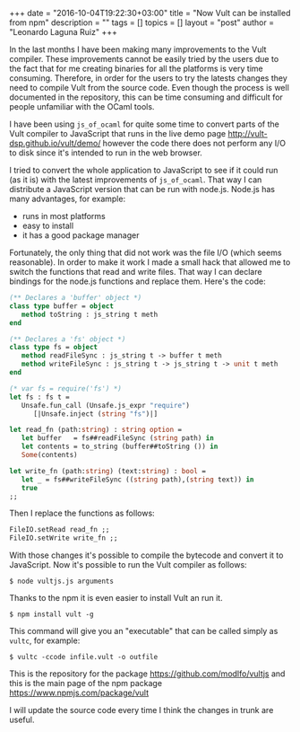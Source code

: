 +++
date = "2016-10-04T19:22:30+03:00"
title = "Now Vult can be installed from npm"
description = ""
tags = []
topics = []
layout = "post"
author = "Leonardo Laguna Ruiz"
+++

In the last months I have been making many improvements to the Vult compiler. These improvements cannot be easily tried by the users due to the fact that for me creating binaries for all the platforms is very time consuming. Therefore, in order for the users to try the latests changes they need to compile Vult from the source code. Even though the process is well documented in the repository, this can be time consuming and difficult for people unfamiliar with the OCaml tools.

<!--more-->

I have been using `js_of_ocaml` for quite some time to convert parts of the Vult compiler to JavaScript that runs in the live demo page http://vult-dsp.github.io/vult/demo/ however the code there does not perform any I/O to disk since it's intended to run in the web browser.

I tried to convert the whole application to JavaScript to see if it could run (as it is) with the latest improvements of `js_of_ocaml`. That way I can distribute a JavaScript version that can be run with node.js. Node.js has many advantages, for example:

- runs in most platforms
- easy to install
- it has a good package manager

Fortunately, the only thing that did not work was the file I/O (which seems reasonable). In order to make it work I made a small hack that allowed me to switch the functions that read and write files. That way I can declare bindings for the node.js functions and replace them. Here's the code:

```ocaml
(** Declares a 'buffer' object *)
class type buffer = object
   method toString : js_string t meth
end

(** Declares a 'fs' object *)
class type fs = object
   method readFileSync : js_string t -> buffer t meth
   method writeFileSync : js_string t -> js_string t -> unit t meth
end

(* var fs = require('fs') *)
let fs : fs t =
   Unsafe.fun_call (Unsafe.js_expr "require")
      [|Unsafe.inject (string "fs")|]

let read_fn (path:string) : string option =
   let buffer   = fs##readFileSync (string path) in
   let contents = to_string (buffer##toString ()) in
   Some(contents)

let write_fn (path:string) (text:string) : bool =
   let _ = fs##writeFileSync ((string path),(string text)) in
   true
;;
```

Then I replace the functions as follows:

``` ocaml
FileIO.setRead read_fn ;;
FileIO.setWrite write_fn ;;

```

With those changes it's possible to compile the bytecode and convert it to JavaScript. Now it's possible to run the Vult compiler as follows:

```
$ node vultjs.js arguments
```

Thanks to the npm it is even easier to install Vult an run it.

```
$ npm install vult -g
```

This command will give you an "executable" that can be called simply as `vultc`, for example:

```
$ vultc -ccode infile.vult -o outfile
```

This is the repository for the package https://github.com/modlfo/vultjs and this is the main page of the npm package https://www.npmjs.com/package/vult

I will update the source code every time I think the changes in trunk are useful.



